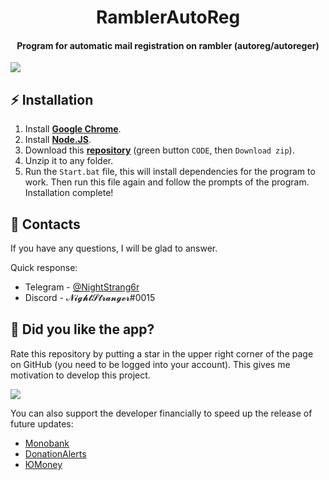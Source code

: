 <h1 align="center">
    RamblerAutoReg
</h1>

<h4 align="center">
    Program for automatic mail registration on rambler (autoreg/autoreger)
</h4>

![](https://i.ibb.co/JkmBVvF/2022-08-23-130306568.png)

## ⚡ **Installation**

1. Install **[Google Chrome](https://www.google.com/intl/en/chrome/)**.
2. Install **[Node.JS](https://nodejs.org/en/)**.
3. Download this **[repository](https://github.com/NightStrang6r/RamblerAutoReg)** (green button `CODE`, then `Download zip`).
4. Unzip it to any folder.
5. Run the `Start.bat` file, this will install dependencies for the program to work. Then run this file again and follow the prompts of the program. Installation complete!

## 📧 Contacts
If you have any questions, I will be glad to answer.

Quick response:

- Telegram - [@NightStrang6r](https://t.me/NightStrang6r)
- Discord - 𝓝𝓲𝓰𝓱𝓽𝓢𝓽𝓻𝓪𝓷𝓰𝓮𝓻#0015

## 🎉 Did you like the app?

Rate this repository by putting a star in the upper right corner of the page on GitHub (you need to be logged into your account). This gives me motivation to develop this project.

![](https://i.ibb.co/x3hFFvf/2022-08-18-132617815.png)

You can also support the developer financially to speed up the release of future updates:

- [Monobank](https://send.monobank.ua/jar/7fiVkcrWYv)
- [DonationAlerts](https://www.donationalerts.com/r/nightstranger)
- [ЮMoney](https://sobe.ru/na/U2B2K0R852D3)